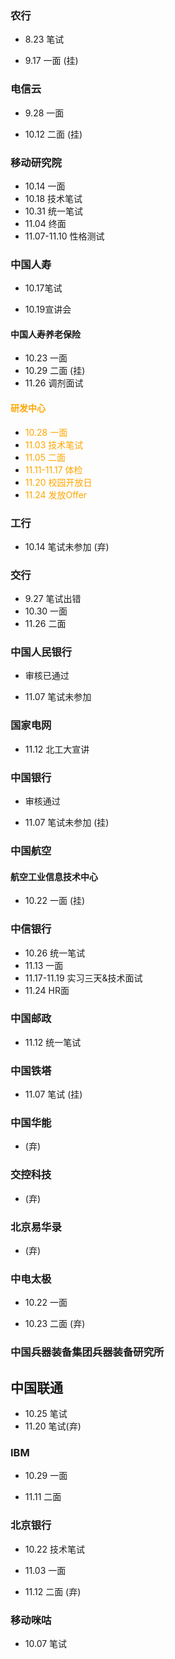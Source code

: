 ### 农行

+ 8.23 笔试

- 9.17 一面 (挂)

### 电信云

- 9.28 一面

- 10.12 二面  (挂)

### 移动研究院

- 10.14 一面
- 10.18 技术笔试
- 10.31 统一笔试
- 11.04 终面
- 11.07-11.10 性格测试

### 中国人寿

- 10.17笔试

- 10.19宣讲会

#### 中国人寿养老保险

- 10.23 一面
- 10.29 二面  (挂)
- 11.26 调剂面试

#### <span style="color: Orange">研发中心</span>

- <span style="color: Orange">10.28 一面</span>
- <span style="color: Orange">11.03 技术笔试</span>
- <span style="color: Orange">11.05 二面</span>
- <span style="color: Orange">11.11-11.17 体检</span>
- <span style="color: Orange">11.20 校园开放日</span>
- <span style="color: Orange">11.24 发放Offer</span>

### 工行

- 10.14 笔试未参加  (弃)

### 交行

- 9.27 笔试出错
- 10.30 一面
- 11.26 二面

### 中国人民银行

- 审核已通过

- 11.07 笔试未参加

### 国家电网

- 11.12 北工大宣讲

### 中国银行

- 审核通过

- 11.07 笔试未参加  (挂)

### 中国航空

#### 航空工业信息技术中心

- 10.22 一面  (挂)

### 中信银行

- 10.26 统一笔试
- 11.13 一面
- 11.17-11.19 实习三天&技术面试
- 11.24 HR面

### 中国邮政

- 11.12 统一笔试

### 中国铁塔

- 11.07 笔试 (挂)

### 中国华能

- (弃)

### 交控科技

- (弃)

### 北京易华录

- (弃)

### 中电太极

- 10.22 一面

- 10.23 二面 (弃)

### 中国兵器装备集团兵器装备研究所

## 中国联通

- 10.25 笔试
- 11.20 笔试(弃)

### IBM

- 10.29 一面

- 11.11 二面

### 北京银行

- 10.22 技术笔试

- 11.03 一面

- 11.12 二面 (弃)

### 移动咪咕

- 10.07 笔试



